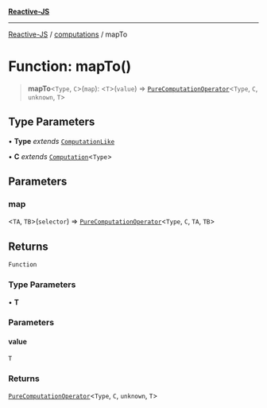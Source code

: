 [**Reactive-JS**](../../README.md)

***

[Reactive-JS](../../README.md) / [computations](../README.md) / mapTo

# Function: mapTo()

> **mapTo**\<`Type`, `C`\>(`map`): \<`T`\>(`value`) => [`PureComputationOperator`](../type-aliases/PureComputationOperator.md)\<`Type`, `C`, `unknown`, `T`\>

## Type Parameters

• **Type** *extends* [`ComputationLike`](../interfaces/ComputationLike.md)

• **C** *extends* [`Computation`](../interfaces/Computation.md)\<`Type`\>

## Parameters

### map

\<`TA`, `TB`\>(`selector`) => [`PureComputationOperator`](../type-aliases/PureComputationOperator.md)\<`Type`, `C`, `TA`, `TB`\>

## Returns

`Function`

### Type Parameters

• **T**

### Parameters

#### value

`T`

### Returns

[`PureComputationOperator`](../type-aliases/PureComputationOperator.md)\<`Type`, `C`, `unknown`, `T`\>
